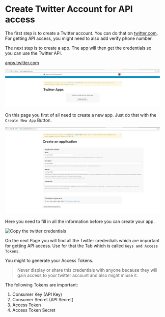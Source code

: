 # Create Twitter Account for API access

The first step is to create a Twitter account. You can do that on [twitter.com](https://twitter.com/). For getting API access, you might need to also add verify phone number.

The next step is to create a app. The app will then get the credentials so you can use the Twitter API.

[apps.twitter.com](https://apps.twitter.com/)

![Create your first Twitter App](img/twitter-apps.png)

On this page you first of all need to create a new app. Just do that with the `Create New App` Button.

![Fill in App Information](img/twitter-create-application.png)

Here you need to fill in all the information before you can create your app.

![Copy the twitter credentials](twitter-credentials.png)

On the next Page you will find all the Twitter credentials which are important for getting API access. Use for that the Tab which is called `Keys and Access Tokens`.

You might to generate your Access Tokens.

> Never display or share this credentials with anyone because they will gain access to your twitter account and also might miuse it.

The following Tokens are important:
1. Consumer Key (API Key)
2. Consumer Secret (API Secret)
3. Access Token
4. Access Token Secret
